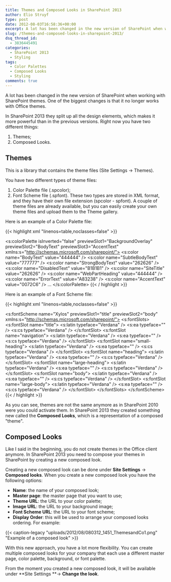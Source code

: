 ```yaml
---
title: Themes and Composed Looks in SharePoint 2013
author: Elio Struyf
type: post
date: 2012-08-03T16:58:36+00:00
excerpt: A lot has been changed in the new version of SharePoint when working with SharePoint themes. Read this post to see what the new SharePoint theming engine has to offer.
slug: /themes-and-composed-looks-in-sharepoint-2013/
dsq_thread_id:
  - 3836445491
categories:
  - SharePoint 2013
  - Styling
tags:
  - Color Palettes
  - Composed Looks
  - Styling
comments: true
---
```


A lot has been changed in the new version of SharePoint when working with SharePoint themes. One of the biggest changes is that it no longer works with Office themes.

In SharePoint 2013 they split up all the design elements, which makes it more powerful than in the previous versions. Right now you have two different things:

1.  Themes;
2.  Composed Looks.

## Themes

This is a library that contains the theme files (Site Settings -> Themes).

You have two different types of theme files:

1.  Color Palette file (.spcolor);
2.  Font Scheme file (.spfont).
These two types are stored in XML format, and they have their own file extension (spcolor - spfont). A couple of theme files are already available, but you can easily create your own theme files and upload them to the Theme gallery.

Here is an example of a Color Palette file:


{{< highlight xml "linenos=table,noclasses=false" >}}
<?xml version="1.0" encoding="utf-8"?>
<s:colorPalette isInverted="false" previewSlot1="BackgroundOverlay" previewSlot2="BodyText" previewSlot3="AccentText" xmlns:s="http://schemas.microsoft.com/sharepoint/">
  <s:color name="BodyText" value="444444" />
  <s:color name="SubtleBodyText" value="777777" />
  <s:color name="StrongBodyText" value="262626" />
  <s:color name="DisabledText" value="B1B1B1" />
  <s:color name="SiteTitle" value="262626" />
  <s:color name="WebPartHeading" value="444444" />
  <s:color name="ErrorText" value="A83238" />
  <s:color name="AccentText" value="0072C6" />
  ...
</s:colorPalette>
{{< / highlight >}}


Here is an example of a Font Scheme file:


{{< highlight xml "linenos=table,noclasses=false" >}}
<?xml version="1.0" encoding="utf-8"?>
<s:fontScheme name="Xylos" previewSlot1="title" previewSlot2="body" xmlns:s="http://schemas.microsoft.com/sharepoint/">
  <s:fontSlots>
  <s:fontSlot name="title">
    <s:latin typeface="Verdana" />
    <s:ea typeface="" />
    <s:cs typeface="Verdana" />
  </s:fontSlot>
  <s:fontSlot name="navigation">
    <s:latin typeface="Verdana" />
    <s:ea typeface="" />
    <s:cs typeface="Verdana" />
  </s:fontSlot>
  <s:fontSlot name="small-heading">
    <s:latin typeface="Verdana" />
    <s:ea typeface="" />
    <s:cs typeface="Verdana" />
  </s:fontSlot>
  <s:fontSlot name="heading">
    <s:latin typeface="Verdana" />
    <s:ea typeface="" />
    <s:cs typeface="Verdana" />
  </s:fontSlot>
  <s:fontSlot name="large-heading">
    <s:latin typeface="Verdana" />
    <s:ea typeface="" />
    <s:cs typeface="Verdana" />
  </s:fontSlot>
  <s:fontSlot name="body">
    <s:latin typeface="Verdana" />
    <s:ea typeface="" />
    <s:cs typeface="Verdana" />
  </s:fontSlot>
  <s:fontSlot name="large-body">
    <s:latin typeface="Verdana" />
    <s:ea typeface="" />
    <s:cs typeface="Verdana" />
  </s:fontSlot>
  </s:fontSlots>
</s:fontScheme>
{{< / highlight >}}


As you can see, themes are not the same anymore as in SharePoint 2010 were you could activate them. In SharePoint 2013 they created something new called the **Composed Looks**, which is a representation of a composed "theme".

## Composed Looks

Like I said in the beginning, you do not create themes in the Office client anymore. In SharePoint 2013 you need to compose your themes in SharePoint by creating a new composed look.

Creating a new composed look can be done under **Site Settings** -> **Composed looks**. When you create a new composed look you have the following options:

*   **Name**: the name of your composed look;
*   **Master page**: the master page that you want to use;
*   **Theme URL**: the URL to your color palette;
*   **Image URL**: the URL to your background image;
*   **Font Scheme URL**: the URL to your font scheme;
*   **Display Order**: this will be used to arrange your composed looks ordering.
For example:

{{< caption-legacy "uploads/2012/08/080312_1451_ThemesandCo1.png" "Example of a composed look" >}}

With this new approach, you have a lot more flexibility. You can create multiple composed looks for your company that each use a different master page, color palette, background, or font palette.

From the moment you created a new composed look, it will be available under **Site Settings **-> **Change the look**.